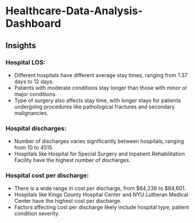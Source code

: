 # Healthcare-Data-Analysis-Dashboard
## Insights 
### Hospital LOS:
* Different hospitals have different average stay times, ranging from 1.37 days to 12 days.
* Patients with moderate conditions stay longer than those with minor or major conditions.
* Type of surgery also affects stay time, with longer stays for patients undergoing procedures like pathological fractures and secondary malignancies.
  
### Hospital discharges:

* Number of discharges varies significantly between hospitals, ranging from 10 to 4515.
* Hospitals like Hospital for Special Surgery and Inpatient Rehabilitation Facility have the highest number of discharges.
  
### Hospital cost per discharge:
* There is a wide range in cost per discharge, from $64,236 to $84,601.
* Hospitals like Kings County Hospital Center and NYU Lutheran Medical Center have the highest cost per discharge.
* Factors affecting cost per discharge likely include hospital type, patient condition severity.
